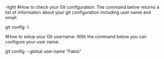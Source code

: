 -light #How to check your Git configuration:
The command below returns a list of information about your git configuration including user name and email:

git config -l

#How to setup your Git username:
With the command below you can configure your user name:

git config --global user.name "Fabio"